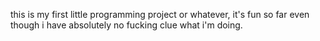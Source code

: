this is my first little programming project or whatever, it's fun so far even though i have absolutely no fucking clue what i'm doing.
